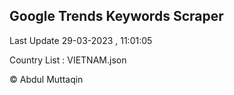 

## Google Trends Keywords Scraper 
 
Last Update 29-03-2023 , 11:01:05

Country List :
VIETNAM.json



© Abdul Muttaqin 
